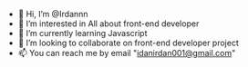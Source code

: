 - 👋 Hi, I’m @Irdannn
- 👀 I’m interested in All about front-end developer
- 🌱 I’m currently learning Javascript
- 💞️ I’m looking to collaborate on front-end developer project
- 📫 You can reach me by email "idanirdan001@gmail.com"

<!---
Irdannn/Irdannn is a ✨ special ✨ repository because its `README.md` (this file) appears on your GitHub profile.
You can click the Preview link to take a look at your changes.
--->
